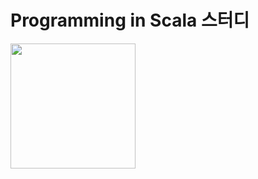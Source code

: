 # Programming in Scala 스터디

<img src="https://user-images.githubusercontent.com/7943694/91012650-6457b400-e621-11ea-8223-ee98bfa3401b.png" width="200"/>
